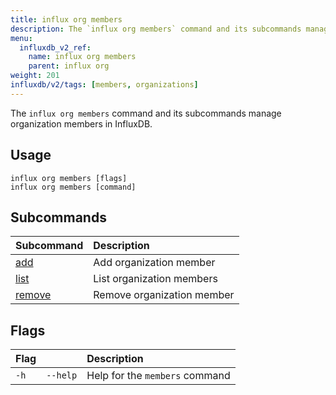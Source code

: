 ```yaml
---
title: influx org members
description: The `influx org members` command and its subcommands manage organization members in InfluxDB.
menu:
  influxdb_v2_ref:
    name: influx org members
    parent: influx org
weight: 201
influxdb/v2/tags: [members, organizations]
---
```


The `influx org members` command and its subcommands manage organization members in InfluxDB.

## Usage
```
influx org members [flags]
influx org members [command]
```

## Subcommands
| Subcommand                                                       | Description                |
|:----------                                                       |:-----------                |
| [add](/influxdb/v2/reference/cli/influx/org/members/add)       | Add organization member    |
| [list](/influxdb/v2/reference/cli/influx/org/members/list)     | List organization members  |
| [remove](/influxdb/v2/reference/cli/influx/org/members/remove) | Remove organization member |

## Flags
| Flag |          | Description                    |
|:---- |:---      |:-----------                    |
| `-h` | `--help` | Help for the `members` command |
